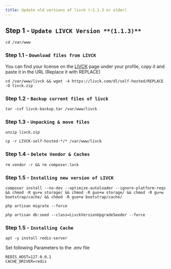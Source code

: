 ```yaml
---
title: Update old versions of livck (~1.1.3 or older)
---
```


## Step 1 - `Update LIVCK Version **(1.1.3)**`

```shell
cd /var/www
```

### Step 1.1 - `Download files from LIVCK`

You can find your license on the [LIVCK](https://livck.com/manage/licenses) page under your profile, copy it and paste it in the URL (Replace it with REPLACE)

```shell
cd /var/www/livck && wget -4 https://livck.com/dl/self-hosted/REPLACE -O livck.zip
```

### Step 1.2 - `Backup current files of livck`

```shell
tar -cvf livck-backup.tar /var/www/livck
```

### Step 1.3 - `Unpacking & move files`

```shell
unzip livck.zip
```

```shell
cp -r LIVCK-self-hosted-*/* /var/www/livck
```

### Step 1.4 - `Delete Vendor & Caches`

```shell
rm vendor -r && rm composer.lock
```

### Step 1.5 - `Installing new version of LIVCK`

```shell
composer install --no-dev --optimize-autoloader --ignore-platform-reqs && chmod -R gu+w storage/ && chmod -R guo+w storage/ && chmod -R gu+w bootstrap/cache/ && chmod -R guo+w bootstrap/cache/
```

```shell
php artisan migrate --force
```

```shell
php artisan db:seed --class=LivckVersionUpgradeSeeder --force
```

### Step 1.5 - `Installing Cache`

```shell
apt -y install redis-server
```

Set following Parameters to the .env file

```env
REDIS_HOST=127.0.0.1
CACHE_DRIVER=redis
```















